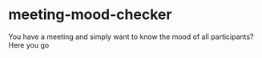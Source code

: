 # meeting-mood-checker
You have a meeting and simply want to know the mood of all participants? Here you go
